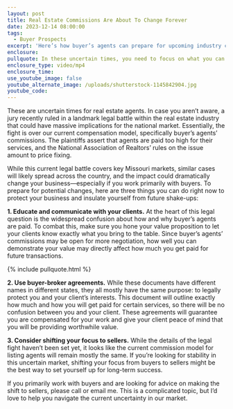 ```yaml
---
layout: post
title: Real Estate Commissions Are About To Change Forever
date: 2023-12-14 08:00:00
tags:
  - Buyer Prospects
excerpt: 'Here’s how buyer’s agents can prepare for upcoming industry changes. '
enclosure:
pullquote: In these uncertain times, you need to focus on what you can control.
enclosure_type: video/mp4
enclosure_time:
use_youtube_image: false
youtube_alternate_image: /uploads/shutterstock-1145842904.jpg
youtube_code:
---
```

These are uncertain times for real estate agents. In case you aren’t aware, a jury recently ruled in a landmark legal battle within the real estate industry that could have massive implications for the national market. Essentially, the fight is over our current compensation model, specifically buyer’s agents’ commissions. The plaintiffs assert that agents are paid too high for their services, and the National Association of Realtors’ rules on the issue amount to price fixing.&nbsp;

While this current legal battle covers key Missouri markets, similar cases will likely spread across the country, and the impact could dramatically change your business—especially if you work primarily with buyers. To prepare for potential changes, here are three things you can do right now to protect your business and insulate yourself from future shake-ups:

**1\. Educate and communicate with your clients.** At the heart of this legal question is the widespread confusion about how and why buyer’s agents are paid. To combat this, make sure you hone your value proposition to let your clients know exactly what you bring to the table. Since buyer’s agents’ commissions may be open for more negotiation, how well you can demonstrate your value may directly affect how much you get paid for future transactions.&nbsp;

{% include pullquote.html %}

**2\. Use buyer-broker agreements.** While these documents have different names in different states, they all mostly have the same purpose: to legally protect you and your client’s interests. This document will outline exactly how much and how you will get paid for certain services, so there will be no confusion between you and your client. These agreements will guarantee you are compensated for your work and give your client peace of mind that you will be providing worthwhile value.&nbsp;

**3\. Consider shifting your focus to sellers.** While the details of the legal fight haven’t been set yet, it looks like the current commission model for listing agents will remain mostly the same. If you’re looking for stability in this uncertain market, shifting your focus from buyers to sellers might be the best way to set yourself up for long-term success.&nbsp;

If you primarily work with buyers and are looking for advice on making the shift to sellers, please call or email me. This is a complicated topic, but I’d love to help you navigate the current uncertainty in our market.